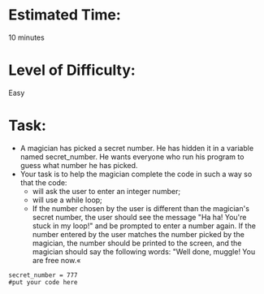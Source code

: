 # Estimated Time:
10 minutes

# Level of Difficulty:
Easy


# Task:
* A magician has picked a secret number. He has hidden it in a variable named secret_number. He wants everyone who run his program to guess what number he has picked.
* Your task is to help the magician complete the code  in such a way so that the code:
  * will ask the user to enter an integer number;
  * will use a while loop;
  * If the number chosen by the user is different than the magician's secret number, the user should see the message "Ha ha! You're stuck in my loop!" and be prompted to enter a number again. If the number entered by the user matches the number picked by the magician, the number should be printed to the screen, and the magician should say the following words: "Well done, muggle! You are free now.« 
```
secret_number = 777
#put your code here
```

